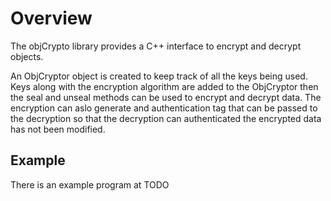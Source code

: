 # Overview

The objCrypto library provides a C++ interface to encrypt and decrypt
objects.

An ObjCryptor object is created to keep track of all the keys being
used. Keys along with the encryption algorithm are added to the
ObjCryptor then the seal and unseal methods can be used to encrypt and
decrypt data. The encryption can aslo generate and authentication tag
that can be passed to the decryption so that the decryption can
authenticated the encrypted data has not been modified.

## Example 

There is an example program at TODO 

